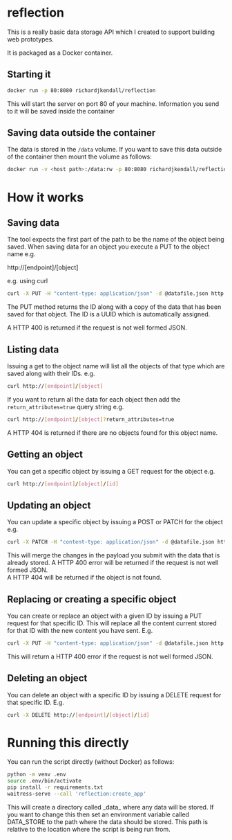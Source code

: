 # reflection
This is a really basic data storage API which I created to support building web prototypes.  

It is packaged as a Docker container.

## Starting it

```bash
docker run -p 80:8080 richardjkendall/reflection
```

This will start the server on port 80 of your machine.  Information you send to it will be saved inside the container

## Saving data outside the container

The data is stored in the `/data` volume.  If you want to save this data outside of the container then mount the volume as follows:

```bash
docker run -v <host path>:/data:rw -p 80:8080 richardjkendall/reflection
```

# How it works

## Saving data

The tool expects the first part of the path to be the name of the object being saved.  When saving data for an object you execute a PUT to the object name e.g.

http://[endpoint]/[object]

e.g. using curl

```bash
curl -X PUT -H "content-type: application/json" -d @datafile.json http://[endpoint]/[object]
```

The PUT method returns the ID along with a copy of the data that has been saved for that object.  The ID is a UUID which is automatically assigned.

A HTTP 400 is returned if the request is not well formed JSON.

## Listing data

Issuing a get to the object name will list all the objects of that type which are saved along with their IDs.  e.g.

```bash
curl http://[endpoint]/[object]
```

If you want to return all the data for each object then add the `return_attributes=true` query string e.g.

```bash
curl http://[endpoint]/[object]?return_attributes=true
```

A HTTP 404 is returned if there are no objects found for this object name.

## Getting an object

You can get a specific object by issuing a GET request for the object e.g.

```bash
curl http://[endpoint]/[object]/[id]
```

## Updating an object

You can update a specific object by issuing a POST or PATCH for the object e.g.

```bash
curl -X PATCH -H "content-type: application/json" -d @datafile.json http://[endpoint]/[object]/[id]
```

This will merge the changes in the payload you submit with the data that is already stored.  A HTTP 400 error will be returned if the request is not well formed JSON.  
A HTTP 404 will be returned if the object is not found.

## Replacing or creating a specific object

You can create or replace an object with a given ID by issuing a PUT request for that specific ID.  This will replace all the content current stored for that ID with the new content you have sent.  E.g.

```bash
curl -X PUT -H "content-type: application/json" -d @datafile.json http://[endpoint]/[object]/[id]
```

This will return a HTTP 400 error if the request is not well formed JSON.

## Deleting an object

You can delete an object with a specific ID by issuing a DELETE request for that specific ID.  E.g.

```bash
curl -X DELETE http://[endpoint]/[object]/[id]
```

# Running this directly

You can run the script directly (without Docker) as follows:

```bash
python -m venv .env
source .env/bin/activate
pip install -r requirements.txt
waitress-serve --call 'reflection:create_app'
```

This will create a directory called \_data\_ where any data will be stored.  If you want to change this then set an environment variable called DATA_STORE to the path where the data should be stored.  This path is relative to the location where the script is being run from.
